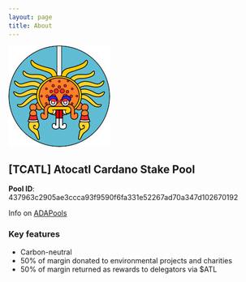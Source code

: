 ```yaml
---
layout: page
title: About
---
```


<div style="max-width: 200px;"><img src="/atocatl-logo.jpg"></div>
  
## [TCATL] Atocatl Cardano Stake Pool  

**Pool ID**: 437963c2905ae3ccca93f9590f6fa331e52267ad70a347d102670192

Info on [ADAPools](https://adapools.org/pool/437963c2905ae3ccca93f9590f6fa331e52267ad70a347d102670192)

### Key features

- Carbon-neutral
- 50% of margin donated to environmental projects and charities
- 50% of margin returned as rewards to delegators via $ATL
